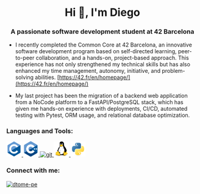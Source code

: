 <h1 align="center">Hi 👋, I'm Diego</h1>
<h3 align="center">A passionate software development student at 42 Barcelona</h3>

- I recently completed the Common Core at 42 Barcelona, an innovative software development program based on self-directed learning, peer-to-peer collaboration, and a hands-on, project-based approach. This experience has not only strengthened my technical skills but has also enhanced my time management, autonomy, initiative, and problem-solving abilities.  [https://42.fr/en/homepage/](https://42.fr/en/homepage/)

- My last project has been the migration of a backend web application from a NoCode platform to a FastAPI/PostgreSQL stack, which has given me hands-on experience with deployments, CI/CD, automated testing with Pytest, ORM usage, and relational database optimization.

<h3 align="left">Languages and Tools:</h3>
<p align="left"> <a href="https://www.cprogramming.com/" target="_blank" rel="noreferrer"> <img src="https://raw.githubusercontent.com/devicons/devicon/master/icons/c/c-original.svg" alt="c" width="40" height="40"/> </a> <a href="https://www.w3schools.com/cpp/" target="_blank" rel="noreferrer"> <img src="https://raw.githubusercontent.com/devicons/devicon/master/icons/cplusplus/cplusplus-original.svg" alt="cplusplus" width="40" height="40"/> </a> <a href="https://git-scm.com/" target="_blank" rel="noreferrer"> <img src="https://www.vectorlogo.zone/logos/git-scm/git-scm-icon.svg" alt="git" width="40" height="40"/> </a> <a href="https://www.linux.org/" target="_blank" rel="noreferrer"> <img src="https://raw.githubusercontent.com/devicons/devicon/master/icons/linux/linux-original.svg" alt="linux" width="40" height="40"/> </a> <a href="https://www.python.org" target="_blank" rel="noreferrer"> <img src="https://raw.githubusercontent.com/devicons/devicon/master/icons/python/python-original.svg" alt="python" width="40" height="40"/> </a> </p>

<h3 align="left">Connect with me:</h3>
<p align="left">
<a href="https://linkedin.com/in/dtome-pe" target="blank"><img align="center" src="https://raw.githubusercontent.com/rahuldkjain/github-profile-readme-generator/master/src/images/icons/Social/linked-in-alt.svg" alt="dtome-pe" height="30" width="40" /></a>
</p>
